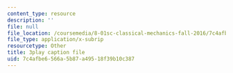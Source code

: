 ```yaml
---
content_type: resource
description: ''
file: null
file_location: /coursemedia/8-01sc-classical-mechanics-fall-2016/7c4afbe6566a5b87a49518f39b10c387_Cslq_ZYdYwE.vtt
file_type: application/x-subrip
resourcetype: Other
title: 3play caption file
uid: 7c4afbe6-566a-5b87-a495-18f39b10c387
---
```

